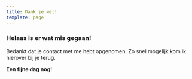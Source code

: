```yaml
---
title: Dank je wel!
template: page
---
```

### Helaas is er wat mis gegaan! 

Bedankt dat je contact met me hebt opgenomen. Zo snel mogelijk kom ik hierover bij je terug.

**Een fijne dag nog!**
